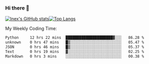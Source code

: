 ### Hi there 👋
[![lnex's GitHub stats](https://github-readme-stats.vercel.app/api?username=lnexenl&count_private=true&show_icons=true)](https://github.com/anuraghazra/github-readme-stats)[![Top Langs](https://github-readme-stats.vercel.app/api/top-langs/?username=lnexenl&layout=compact&langs_count=8&exclude_repo=32-bit-MIPS-CPU)](https://github.com/anuraghazra/github-readme-stats)

My Weekly Coding Time:
<!--START_SECTION:waka-->

```txt
Python     12 hrs 22 mins  █████████████████████▓░░░   86.28 %
unknown    0 hrs 47 mins   █▒░░░░░░░░░░░░░░░░░░░░░░░   05.47 %
JSON       0 hrs 46 mins   █▒░░░░░░░░░░░░░░░░░░░░░░░   05.37 %
Text       0 hrs 19 mins   ▓░░░░░░░░░░░░░░░░░░░░░░░░   02.25 %
Markdown   0 hrs 3 mins    ░░░░░░░░░░░░░░░░░░░░░░░░░   00.38 %
```

<!--END_SECTION:waka-->
